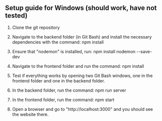 ## Setup guide for Windows (should work, have not tested)

1. Clone the git repository

2. Navigate to the backend folder (in Git Bash) and install the necessary dependencies with the command:
npm install

3. Ensure that "nodemon" is installed, run:
npm install nodemon --save-dev

4. Navigate to the frontend folder and run the command:
npm install

5. Test if everything works by opening two Git Bash windows, one in the frontend folder and one in the backend folder.

6. In the backend folder, run the command:
npm run server

7. In the frontend folder, run the command:
npm start

8. Open a browser and go to "http://localhost:3000" and you should see the website there.



